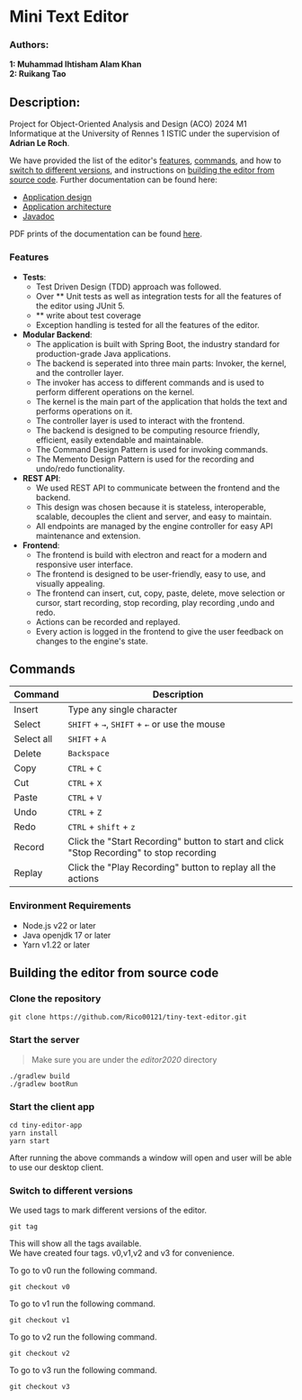# Mini Text Editor
### Authors: 
**1: Muhammad Ihtisham Alam Khan**  
**2: Ruikang Tao** 

## Description:
Project for Object-Oriented Analysis and Design (ACO) 2024 M1 Informatique at the University of Rennes 1 ISTIC under the supervision of **Adrian Le Roch**. 

We have provided the list of the editor's [features](#Features), [commands](#Commands), and how to [switch to different versions](#switch-to-different-versions), and instructions on [building the editor from source code](#building-the-editor-from-source-code). Further documentation can be found here:
- [Application design](./docs/design.md)
- [Application architecture](./docs/architecture.md)
- [Javadoc](./docs/javadoc/index.html)

PDF prints of the documentation can be found [here](./docs/pdf).

### Features
- **Tests**: 
  - Test Driven Design (TDD) approach was followed.
  - Over ** Unit tests as well as integration tests for all the features of the editor using JUnit 5.
  - ** write about test coverage  
  - Exception handling is tested for all the features of the editor.  
- **Modular Backend**:
  - The application is built with Spring Boot, the industry standard for production-grade Java applications.
  - The backend is seperated into three main parts: Invoker, the kernel, and the controller layer.
  - The invoker has access to different commands and is used to perform different operations on the kernel.
  - The kernel is the main part of the application that holds the text and performs operations on it.
  - The controller layer is used to interact with the frontend.
  - The backend is designed to be computing resource friendly, efficient, easily extendable and maintainable.
  - The Command Design Pattern is used for invoking commands.
  - The Memento Design Pattern is used for the recording and undo/redo functionality.
- **REST API**:
  - We used REST API to communicate between the frontend and the backend.
  - This design was chosen because it is stateless, interoperable, scalable, decouples the client and server, and easy to maintain.
  - All endpoints are managed by the engine controller for easy API maintenance and extension.
- **Frontend**:
  - The frontend is build with electron and react for a modern and responsive user interface.
  - The frontend is designed to be user-friendly, easy to use, and visually appealing.
  - The frontend can insert, cut, copy, paste, delete, move selection or cursor, start recording, stop recording, play recording ,undo and redo.
  - Actions can be recorded and replayed.
  - Every action is logged in the frontend to give the user feedback on changes to the engine's state.

## Commands

| **Command** | **Description**                                                                          |
|-------------|------------------------------------------------------------------------------------------|
| Insert      | Type any single character                                                                |
| Select      | `SHIFT` + `→`, `SHIFT` + `←` or use the mouse                                            |
| Select all  | `SHIFT` + `A`                                                                            |
| Delete      | `Backspace`                                                                              |
| Copy        | `CTRL` + `C`                                                                             |
| Cut         | `CTRL` + `X`                                                                             |
| Paste       | `CTRL` + `V`                                                                             |
| Undo        | `CTRL` + `Z`                                                                             |
| Redo        | `CTRL` + `shift` + `z`                                                                   |
| Record      | Click the "Start Recording" button to start and click "Stop Recording" to stop recording |
| Replay      | Click the "Play Recording" button to replay all the actions                              |

### Environment Requirements
- Node.js v22 or later
- Java openjdk 17 or later
- Yarn v1.22 or later

## Building the editor from source code
### Clone the repository
```shell
git clone https://github.com/Rico00121/tiny-text-editor.git
```

### Start the server
> Make sure you are under the *editor2020* directory
```shell
./gradlew build
./gradlew bootRun
```


### Start the client app
```shell
cd tiny-editor-app
yarn install
yarn start
```
After running the above commands a window will open and user will be able to use our desktop client.  
### Switch to different versions
We used tags to mark different versions of the editor.
```shell
git tag
```
This will show all the tags available.  
We have created four tags. v0,v1,v2 and v3 for convenience.

To go to v0 run the following command.
```shell
git checkout v0
```

To go to v1 run the following command.
```shell
git checkout v1
```

To go to v2 run the following command.
```shell
git checkout v2
```

To go to v3 run the following command.
```shell
git checkout v3
```